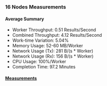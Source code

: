 ### 16 Nodes Measurements

#### Average Summary

- Worker Throughput: 0.51 Results/Second
- Combined Throughput: 4.12 Results/Second
- Work-time Variation: 5.04%
- Memory Usage: 52-60 MB/Worker
- Network Usage (Tx): 281 B/(s * Worker)
- Network Usage (Rx): 156 B/(s * Worker)
- CPU Usage: 100%/Worker
- Completion Time: 97.2 Minutes

#### [Measurements](https://snapshots.raintank.io/dashboard/snapshot/ixbOGhgTg0rsdSCOLegdalE9QC7HNfp2)